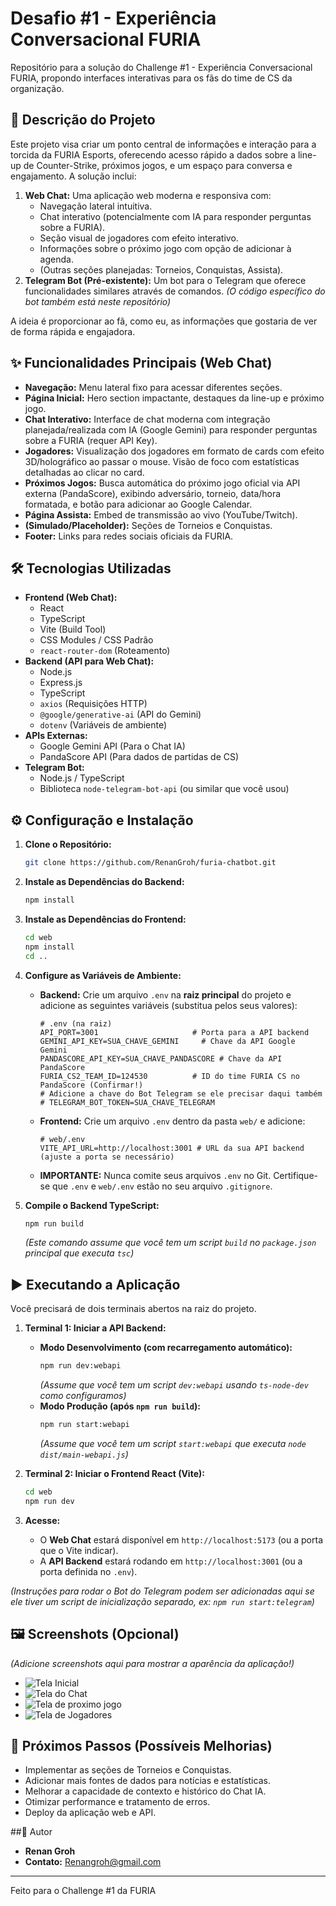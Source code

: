 # Desafio #1 - Experiência Conversacional FURIA

Repositório para a solução do Challenge #1 - Experiência Conversacional FURIA, propondo interfaces interativas para os fãs do time de CS da organização.

## 📝 Descrição do Projeto

Este projeto visa criar um ponto central de informações e interação para a torcida da FURIA Esports, oferecendo acesso rápido a dados sobre a line-up de Counter-Strike, próximos jogos, e um espaço para conversa e engajamento. A solução inclui:

1.  **Web Chat:** Uma aplicação web moderna e responsiva com:
    - Navegação lateral intuitiva.
    - Chat interativo (potencialmente com IA para responder perguntas sobre a FURIA).
    - Seção visual de jogadores com efeito interativo.
    - Informações sobre o próximo jogo com opção de adicionar à agenda.
    - (Outras seções planejadas: Torneios, Conquistas, Assista).
2.  **Telegram Bot (Pré-existente):** Um bot para o Telegram que oferece funcionalidades similares através de comandos. _(O código específico do bot também está neste repositório)_

A ideia é proporcionar ao fã, como eu, as informações que gostaria de ver de forma rápida e engajadora.

## ✨ Funcionalidades Principais (Web Chat)

- **Navegação:** Menu lateral fixo para acessar diferentes seções.
- **Página Inicial:** Hero section impactante, destaques da line-up e próximo jogo.
- **Chat Interativo:** Interface de chat moderna com integração planejada/realizada com IA (Google Gemini) para responder perguntas sobre a FURIA (requer API Key).
- **Jogadores:** Visualização dos jogadores em formato de cards com efeito 3D/holográfico ao passar o mouse. Visão de foco com estatísticas detalhadas ao clicar no card.
- **Próximos Jogos:** Busca automática do próximo jogo oficial via API externa (PandaScore), exibindo adversário, torneio, data/hora formatada, e botão para adicionar ao Google Calendar.
- **Página Assista:** Embed de transmissão ao vivo (YouTube/Twitch).
- **(Simulado/Placeholder):** Seções de Torneios e Conquistas.
- **Footer:** Links para redes sociais oficiais da FURIA.

## 🛠️ Tecnologias Utilizadas

- **Frontend (Web Chat):**
  - React
  - TypeScript
  - Vite (Build Tool)
  - CSS Modules / CSS Padrão
  - `react-router-dom` (Roteamento)
- **Backend (API para Web Chat):**
  - Node.js
  - Express.js
  - TypeScript
  - `axios` (Requisições HTTP)
  - `@google/generative-ai` (API do Gemini)
  - `dotenv` (Variáveis de ambiente)
- **APIs Externas:**
  - Google Gemini API (Para o Chat IA)
  - PandaScore API (Para dados de partidas de CS)
- **Telegram Bot:**
  - Node.js / TypeScript
  - Biblioteca `node-telegram-bot-api` (ou similar que você usou)

## ⚙️ Configuração e Instalação

1.  **Clone o Repositório:**

    ```bash
    git clone https://github.com/RenanGroh/furia-chatbot.git
    ```

2.  **Instale as Dependências do Backend:**

    ```bash
    npm install
    ```

3.  **Instale as Dependências do Frontend:**

    ```bash
    cd web
    npm install
    cd ..
    ```

4.  **Configure as Variáveis de Ambiente:**

    - **Backend:** Crie um arquivo `.env` na **raiz principal** do projeto e adicione as seguintes variáveis (substitua pelos seus valores):
      ```dotenv
      # .env (na raiz)
      API_PORT=3001                     # Porta para a API backend
      GEMINI_API_KEY=SUA_CHAVE_GEMINI     # Chave da API Google Gemini
      PANDASCORE_API_KEY=SUA_CHAVE_PANDASCORE # Chave da API PandaScore
      FURIA_CS2_TEAM_ID=124530          # ID do time FURIA CS no PandaScore (Confirmar!)
      # Adicione a chave do Bot Telegram se ele precisar daqui também
      # TELEGRAM_BOT_TOKEN=SUA_CHAVE_TELEGRAM
      ```
    - **Frontend:** Crie um arquivo `.env` dentro da pasta `web/` e adicione:
      ```dotenv
      # web/.env
      VITE_API_URL=http://localhost:3001 # URL da sua API backend (ajuste a porta se necessário)
      ```
    - **IMPORTANTE:** Nunca comite seus arquivos `.env` no Git. Certifique-se que `.env` e `web/.env` estão no seu arquivo `.gitignore`.

5.  **Compile o Backend TypeScript:**
    ```bash
    npm run build
    ```
    _(Este comando assume que você tem um script `build` no `package.json` principal que executa `tsc`)_

## ▶️ Executando a Aplicação

Você precisará de dois terminais abertos na raiz do projeto.

1.  **Terminal 1: Iniciar a API Backend:**

    - **Modo Desenvolvimento (com recarregamento automático):**
      ```bash
      npm run dev:webapi
      ```
      _(Assume que você tem um script `dev:webapi` usando `ts-node-dev` como configuramos)_
    - **Modo Produção (após `npm run build`):**
      ```bash
      npm run start:webapi
      ```
      _(Assume que você tem um script `start:webapi` que executa `node dist/main-webapi.js`)_

2.  **Terminal 2: Iniciar o Frontend React (Vite):**

    ```bash
    cd web
    npm run dev
    ```

3.  **Acesse:**
    - O **Web Chat** estará disponível em `http://localhost:5173` (ou a porta que o Vite indicar).
    - A **API Backend** estará rodando em `http://localhost:3001` (ou a porta definida no `.env`).

_(Instruções para rodar o Bot do Telegram podem ser adicionadas aqui se ele tiver um script de inicialização separado, ex: `npm run start:telegram`)_

## 🖼️ Screenshots (Opcional)

_(Adicione screenshots aqui para mostrar a aparência da aplicação!)_

- ![Tela Inicial](docs/images/home-page.png)
- ![Tela do Chat](docs/images/chat-page.png)
- ![Tela de proximo jogo](docs/images/nextgame-page.png)
- ![Tela de Jogadores](docs/images/cards-page.png)

## 🚀 Próximos Passos (Possíveis Melhorias)

- Implementar as seções de Torneios e Conquistas.
- Adicionar mais fontes de dados para notícias e estatísticas.
- Melhorar a capacidade de contexto e histórico do Chat IA.
- Otimizar performance e tratamento de erros.
- Deploy da aplicação web e API.

##👤 Autor

- **Renan Groh**
- **Contato:** Renangroh@gmail.com

---

Feito para o Challenge #1 da FURIA
